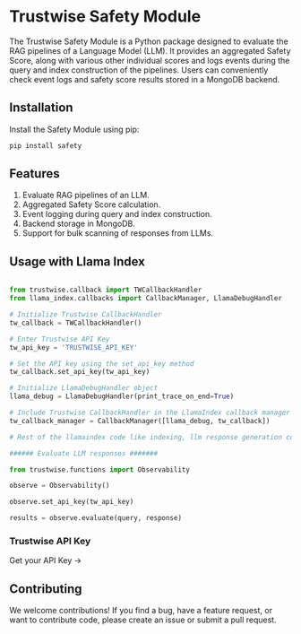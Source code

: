 # Trustwise Safety Module

The Trustwise Safety Module is a Python package designed to evaluate the RAG pipelines of a Language Model (LLM). It provides an aggregated Safety Score, along with various other individual scores and logs events during the query and index construction of the pipelines. Users can conveniently check event logs and safety score results stored in a MongoDB backend.

## Installation

Install the Safety Module using pip:

```python
pip install safety
```

## Features

1. Evaluate RAG pipelines of an LLM.
2. Aggregated Safety Score calculation.
3. Event logging during query and index construction.
4. Backend storage in MongoDB.
5. Support for bulk scanning of responses from LLMs.

## Usage with Llama Index

```python

from trustwise.callback import TWCallbackHandler
from llama_index.callbacks import CallbackManager, LlamaDebugHandler

# Initialize Trustwise CallbackHandler
tw_callback = TWCallbackHandler()

# Enter Trustwise API Key
tw_api_key = 'TRUSTWISE_API_KEY'

# Set the API key using the set_api_key method
tw_callback.set_api_key(tw_api_key)

# Initialize LlamaDebugHandler object
llama_debug = LlamaDebugHandler(print_trace_on_end=True)

# Include Trustwise CallbackHandler in the LlamaIndex callback manager
tw_callback_manager = CallbackManager([llama_debug, tw_callback])

# Rest of the llamaindex code like indexing, llm response generation comes here

###### Evaluate LLM responses #######

from trustwise.functions import Observability

observe = Observability()

observe.set_api_key(tw_api_key)

results = observe.evaluate(query, response)
```
### Trustwise API Key
Get your API Key -> 

## Contributing
We welcome contributions! If you find a bug, have a feature request, or want to contribute code, please create an issue or submit a pull request.


